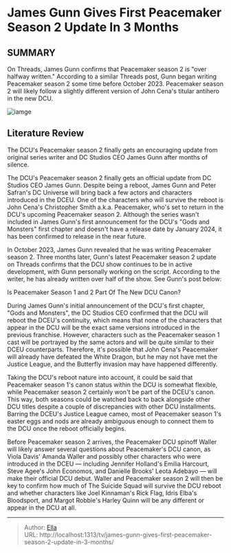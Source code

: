 # James Gunn Gives First Peacemaker Season 2 Update In 3 Months


## SUMMARY 



  On Threads, James Gunn confirms that Peacemaker season 2 is &#34;over halfway written.&#34;   According to a similar Threads post, Gunn began writing Peacemaker season 2 some time before October 2023.   Peacemaker season 2 will likely follow a slightly different version of John Cena&#39;s titular antihero in the new DCU.  

![iamge](https://static1.srcdn.com/wordpress/wp-content/uploads/2021/09/gunn-peacemaker-american.jpg)

## Literature Review
The DCU&#39;s Peacemaker season 2 finally gets an encouraging update from original series writer and DC Studios CEO James Gunn after months of silence.




The DCU&#39;s Peacemaker season 2 finally gets an official update from DC Studios CEO James Gunn. Despite being a reboot, James Gunn and Peter Safran&#39;s DC Universe will bring back a few actors and characters introduced in the DCEU. One of the characters who will survive the reboot is John Cena&#39;s Christopher Smith a.k.a. Peacemaker, who&#39;s set to return in the DCU&#39;s upcoming Peacemaker season 2. Although the series wasn&#39;t included in James Gunn&#39;s first announcement for the DCU&#39;s &#34;Gods and Monsters&#34; first chapter and doesn&#39;t have a release date by January 2024, it has been confirmed to release in the near future.




In October 2023, James Gunn revealed that he was writing Peacemaker season 2. Three months later, Gunn&#39;s latest Peacemaker season 2 update on Threads confirms that the DCU show continues to be in active development, with Gunn personally working on the script. According to the writer, he has already written over half of the show. See Gunn&#39;s post below:

          


 


 Is Peacemaker Season 1 and 2 Part Of The New DCU Canon? 
          

During James Gunn&#39;s initial announcement of the DCU&#39;s first chapter, &#34;Gods and Monsters&#34;, the DC Studios CEO confirmed that the DCU will reboot the DCEU&#39;s continuity, which means that none of the characters that appear in the DCU will be the exact same versions introduced in the previous franchise. However, characters such as the Peacemaker season 1 cast will be portrayed by the same actors and will be quite similar to their DCEU counterparts. Therefore, it&#39;s possible that John Cena&#39;s Peacemaker will already have defeated the White Dragon, but he may not have met the Justice League, and the Butterfly invasion may have happened differently.




Taking the DCU&#39;s reboot nature into account, it could be said that Peacemaker season 1&#39;s canon status within the DCU is somewhat flexible, while Peacemaker season 2 certainly won&#39;t be part of the DCEU&#39;s canon. This way, both seasons could be watched back to back alongside other DCU titles despite a couple of discrepancies with other DCU installments. Barring the DCEU&#39;s Justice League cameo, most of Peacemaker season 1&#39;s easter eggs and nods are already ambiguous enough to connect them to the DCU once the reboot officially begins.

Before Peacemaker season 2 arrives, the Peacemaker DCU spinoff Waller will likely answer several questions about Peacemaker&#39;s DCU canon, as Viola Davis&#39; Amanda Waller and possibly other characters who were introduced in the DCEU — including Jennifer Holland&#39;s Emilia Harcourt, Steve Agee&#39;s John Economos, and Danielle Brooks&#39; Leota Adebayo — will make their official DCU debut. Waller and Peacemaker season 2 will then be key to confirm how much of The Suicide Squad will survive the DCU reboot and whether characters like Joel Kinnaman&#39;s Rick Flag, Idris Elba&#39;s Bloodsport, and Margot Robbie&#39;s Harley Quinn will be any different or appear in the DCU at all.






---

> Author: [Ella](https://instagram.hk.cn/)  
> URL: http://localhost:1313/tv/james-gunn-gives-first-peacemaker-season-2-update-in-3-months/  

